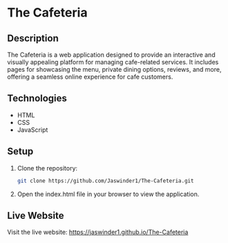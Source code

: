 # The Cafeteria

## Description
The Cafeteria is a web application designed to provide an interactive and visually appealing platform for managing cafe-related services. It includes pages for showcasing the menu, private dining options, reviews, and more, offering a seamless online experience for cafe customers.

## Technologies
- HTML
- CSS
- JavaScript

## Setup
1. Clone the repository:
   ```bash
   git clone https://github.com/Jaswinder1/The-Cafeteria.git
2. Open the index.html file in your browser to view the application.

## Live Website
Visit the live website: https://jaswinder1.github.io/The-Cafeteria
